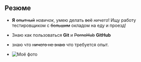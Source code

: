 ## Резюме
- **Я** ~~опытный~~ _новичок_, умею делать ~~всё~~ _ничего_! Ищу работу тестировщиком с ~~большим~~ окладом на еду и проезд! 

- Знаю как пользоваться **Git** и ~~PornoHub~~ **GitHub**
- знаю что ~~ничего не знаю~~ что требуется опыт.
- ![Моё фото]((https://damion.club/uploads/posts/2022-01/1643199063_5-damion-club-p-kot-za-kompyuterom-5.jpg)https://damion.club/uploads/posts/2022-01/1643199063_5-damion-club-p-kot-za-kompyuterom-5.jpg)
